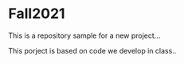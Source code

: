 # Fall2021
This is a repository sample for a new project...

This porject is based on code we develop in class..
